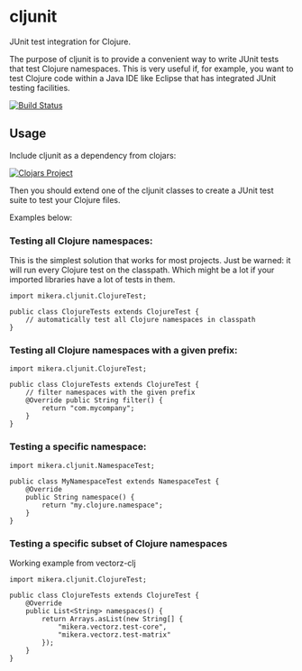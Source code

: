 # cljunit

JUnit test integration for Clojure.

The purpose of cljunit is to provide a convenient way to write JUnit tests that test Clojure namespaces. This is
very useful if, for example, you want to test Clojure code within a Java IDE like Eclipse that has integrated
JUnit testing facilities.

[![Build Status](https://secure.travis-ci.org/mikera/cljunit.png?branch=master)](https://travis-ci.org/mikera/cljunit)

## Usage

Include cljunit as a dependency from clojars:

[![Clojars Project](http://clojars.org/net.mikera/cljunit/latest-version.svg)](http://clojars.org/net.mikera/cljunit)

Then you should extend one of the cljunit classes to create a JUnit test suite to test your Clojure files.

Examples below:

### Testing all Clojure namespaces:    

This is the simplest solution that works for most projects. Just be warned: it will run every Clojure test on the classpath. Which might be a lot if your imported libraries have a lot of tests in them.

    import mikera.cljunit.ClojureTest;
    
    public class ClojureTests extends ClojureTest {
    	// automatically test all Clojure namespaces in classpath
    }
    
### Testing all Clojure namespaces with a given prefix:    

    import mikera.cljunit.ClojureTest;
    
    public class ClojureTests extends ClojureTest {
    	// filter namespaces with the given prefix
    	@Override public String filter() {
    	    return "com.mycompany";
    	}
    }
    
    

### Testing a specific namespace:

    import mikera.cljunit.NamespaceTest;
    
    public class MyNamespaceTest extends NamespaceTest {
    	@Override
    	public String namespace() {
    		return "my.clojure.namespace";
    	}
    }

### Testing a specific subset of Clojure namespaces

Working example from vectorz-clj

    import mikera.cljunit.ClojureTest;
    
    public class ClojureTests extends ClojureTest {
    	@Override
    	public List<String> namespaces() {
    		return Arrays.asList(new String[] {
    			"mikera.vectorz.test-core",
    			"mikera.vectorz.test-matrix"			
    		});
    	}
    }
